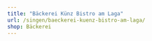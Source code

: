 ```yaml
---
title: "Bäckerei Künz Bistro am Laga"
url: /singen/baeckerei-kuenz-bistro-am-laga/
shop: Bäckerei
---
```

